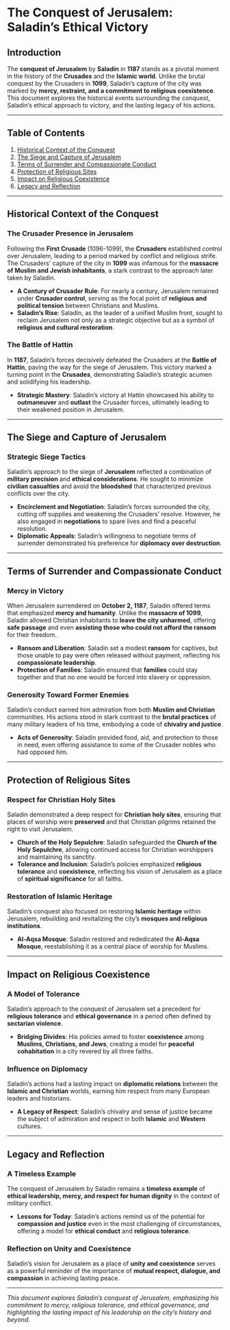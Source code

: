 # The Conquest of Jerusalem: Saladin’s Ethical Victory

## Introduction

The **conquest of Jerusalem** by **Saladin** in **1187** stands as a pivotal moment in the history of the **Crusades** and the **Islamic world**. Unlike the brutal conquest by the Crusaders in **1099**, Saladin’s capture of the city was marked by **mercy, restraint, and a commitment to religious coexistence**. This document explores the historical events surrounding the conquest, Saladin’s ethical approach to victory, and the lasting legacy of his actions.

---

## Table of Contents

1. [Historical Context of the Conquest](#historical-context-of-the-conquest)
2. [The Siege and Capture of Jerusalem](#the-siege-and-capture-of-jerusalem)
3. [Terms of Surrender and Compassionate Conduct](#terms-of-surrender-and-compassionate-conduct)
4. [Protection of Religious Sites](#protection-of-religious-sites)
5. [Impact on Religious Coexistence](#impact-on-religious-coexistence)
6. [Legacy and Reflection](#legacy-and-reflection)

---

## Historical Context of the Conquest

### The Crusader Presence in Jerusalem

Following the **First Crusade** (1096-1099), the **Crusaders** established control over Jerusalem, leading to a period marked by conflict and religious strife. The Crusaders' capture of the city in **1099** was infamous for the **massacre of Muslim and Jewish inhabitants**, a stark contrast to the approach later taken by Saladin.

- **A Century of Crusader Rule**: For nearly a century, Jerusalem remained under **Crusader control**, serving as the focal point of **religious and political tension** between Christians and Muslims.
- **Saladin’s Rise**: Saladin, as the leader of a unified Muslim front, sought to reclaim Jerusalem not only as a strategic objective but as a symbol of **religious and cultural restoration**.

### The Battle of Hattin

In **1187**, Saladin’s forces decisively defeated the Crusaders at the **Battle of Hattin**, paving the way for the siege of Jerusalem. This victory marked a turning point in the **Crusades**, demonstrating Saladin’s strategic acumen and solidifying his leadership.

- **Strategic Mastery**: Saladin’s victory at Hattin showcased his ability to **outmaneuver** and **outlast** the Crusader forces, ultimately leading to their weakened position in Jerusalem.

---

## The Siege and Capture of Jerusalem

### Strategic Siege Tactics

Saladin’s approach to the siege of **Jerusalem** reflected a combination of **military precision** and **ethical considerations**. He sought to minimize **civilian casualties** and avoid the **bloodshed** that characterized previous conflicts over the city.

- **Encirclement and Negotiation**: Saladin’s forces surrounded the city, cutting off supplies and weakening the Crusaders’ resolve. However, he also engaged in **negotiations** to spare lives and find a peaceful resolution.
- **Diplomatic Appeals**: Saladin’s willingness to negotiate terms of surrender demonstrated his preference for **diplomacy over destruction**.

---

## Terms of Surrender and Compassionate Conduct

### Mercy in Victory

When Jerusalem surrendered on **October 2, 1187**, Saladin offered terms that emphasized **mercy and humanity**. Unlike the **massacre of 1099**, Saladin allowed Christian inhabitants to **leave the city unharmed**, offering **safe passage** and even **assisting those who could not afford the ransom** for their freedom.

- **Ransom and Liberation**: Saladin set a modest **ransom** for captives, but those unable to pay were often released without payment, reflecting his **compassionate leadership**.
- **Protection of Families**: Saladin ensured that **families** could stay together and that no one would be forced into slavery or oppression.

### Generosity Toward Former Enemies

Saladin’s conduct earned him admiration from both **Muslim and Christian** communities. His actions stood in stark contrast to the **brutal practices** of many military leaders of his time, embodying a code of **chivalry and justice**.

- **Acts of Generosity**: Saladin provided food, aid, and protection to those in need, even offering assistance to some of the Crusader nobles who had opposed him.

---

## Protection of Religious Sites

### Respect for Christian Holy Sites

Saladin demonstrated a deep respect for **Christian holy sites**, ensuring that places of worship were **preserved** and that Christian pilgrims retained the right to visit Jerusalem.

- **Church of the Holy Sepulchre**: Saladin safeguarded the **Church of the Holy Sepulchre**, allowing continued access for Christian worshippers and maintaining its sanctity.
- **Tolerance and Inclusion**: Saladin’s policies emphasized **religious tolerance** and **coexistence**, reflecting his vision of Jerusalem as a place of **spiritual significance** for all faiths.

### Restoration of Islamic Heritage

Saladin’s conquest also focused on restoring **Islamic heritage** within Jerusalem, rebuilding and revitalizing the city’s **mosques and religious institutions**.

- **Al-Aqsa Mosque**: Saladin restored and rededicated the **Al-Aqsa Mosque**, reestablishing it as a central place of worship for Muslims.

---

## Impact on Religious Coexistence

### A Model of Tolerance

Saladin’s approach to the conquest of Jerusalem set a precedent for **religious tolerance** and **ethical governance** in a period often defined by **sectarian violence**.

- **Bridging Divides**: His policies aimed to foster **coexistence** among **Muslims, Christians, and Jews**, creating a model for **peaceful cohabitation** in a city revered by all three faiths.

### Influence on Diplomacy

Saladin’s actions had a lasting impact on **diplomatic relations** between the **Islamic and Christian** worlds, earning him respect from many European leaders and historians.

- **A Legacy of Respect**: Saladin’s chivalry and sense of justice became the subject of admiration and respect in both **Islamic** and **Western** cultures.

---

## Legacy and Reflection

### A Timeless Example

The conquest of Jerusalem by Saladin remains a **timeless example** of **ethical leadership, mercy, and respect for human dignity** in the context of military conflict.

- **Lessons for Today**: Saladin’s actions remind us of the potential for **compassion and justice** even in the most challenging of circumstances, offering a model for **ethical conduct** and **religious tolerance**.

### Reflection on Unity and Coexistence

Saladin’s vision for Jerusalem as a place of **unity and coexistence** serves as a powerful reminder of the importance of **mutual respect, dialogue, and compassion** in achieving lasting peace.

---

*This document explores Saladin’s conquest of Jerusalem, emphasizing his commitment to mercy, religious tolerance, and ethical governance, and highlighting the lasting impact of his leadership on the city’s history and beyond.*
